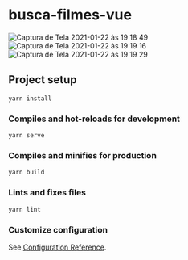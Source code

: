# busca-filmes-vue

![Captura de Tela 2021-01-22 às 19 18 49](https://user-images.githubusercontent.com/4931735/105554820-e3433c80-5ce6-11eb-86a7-8aa6daf4fdbc.png)
![Captura de Tela 2021-01-22 às 19 19 16](https://user-images.githubusercontent.com/4931735/105554823-e4746980-5ce6-11eb-8589-09a77d16618e.png)
![Captura de Tela 2021-01-22 às 19 19 29](https://user-images.githubusercontent.com/4931735/105554828-e63e2d00-5ce6-11eb-91c5-3899d4c4ae82.png)


## Project setup
```
yarn install
```

### Compiles and hot-reloads for development
```
yarn serve
```

### Compiles and minifies for production
```
yarn build
```

### Lints and fixes files
```
yarn lint
```

### Customize configuration
See [Configuration Reference](https://cli.vuejs.org/config/).
